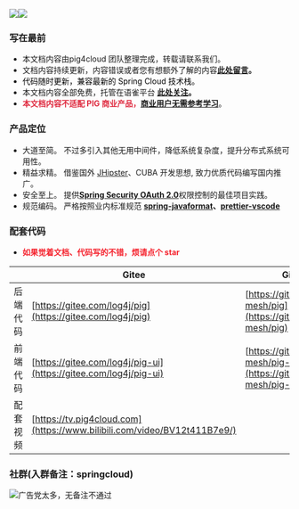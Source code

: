 ![](https://gitee.com/log4j/pig/badge/star.svg?theme=dark)![](https://gitee.com/log4j/pig/badge/fork.svg?theme=dark)

### 写在最前
+ 本文档内容由pig4cloud 团队整理完成，转载请联系我们。
+ 文档内容持续更新，内容错误或者您有想额外了解的内容[**此处留言**](http://issue.pig4cloud.com)**。**
+ <font style="color:#000000;">代码随时更新，兼容最新的 Spring Cloud 技术栈。</font>
+ 本文档内容全部免费，托管在语雀平台 [**此处关注**](https://www.yuque.com/login?platform=wechat&inviteToken=d250cce7a9bfb322880f20b1d1c4cdc436d9b7c11fc748cf77b8a25019705a6e)**。**
+ **<font style="color:#DF2A3F;">本文档内容不适配 PIG 商业产品，</font>**[**商业用户无需参考学习**](https://pig4cloud.com/data/doc/pigx/)。

### 产品定位
+ 大道至简。 不过多引入其他无用中间件，降低系统复杂度，提升分布式系统可用性。
+ 精益求精。 借鉴国外 [JHipster](https://www.jhipster.tech)、CUBA 开发思想,  致力优质代码编写国内推广。
+ 安全至上。 提供[**Spring Security OAuth 2.0**](https://spring.io/projects/spring-security-oauth)权限控制的最佳项目实践。
+ 规范编码。 严格按照业内标准规范 [**spring-javaformat**](https://github.com/spring-io/spring-javaformat)**、**[**prettier-vscode**](https://marketplace.visualstudio.com/items?itemName=esbenp.prettier-vscode)  


 

### 配套代码


+ **<font style="color:#F5222D;">如果觉着文档、代码写的不错，烦请点个 star </font>**



|  | Gitee | Github |
| --- | --- | --- |
| 后端代码 | [https://gitee.com/log4j/pig](https://gitee.com/log4j/pig) | [https://github.com/pig-mesh/pig](https://github.com/pig-mesh/pig) |
| 前端代码 | [https://gitee.com/log4j/pig-ui](https://gitee.com/log4j/pig-ui) | [https://github.com/pig-mesh/pig-ui](https://github.com/pig-mesh/pig-ui) |
| 配套视频 | [https://tv.pig4cloud.com](https://www.bilibili.com/video/BV12t411B7e9/) | |




### 社群(入群备注：springcloud)
![广告党太多，无备注不通过](https://cdn.nlark.com/yuque/0/2024/png/283679/1728703600955-45cedb6b-0f2a-4949-ac17-a51239a503c3.png)

